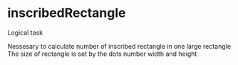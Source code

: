 # inscribedRectangle
Logical task

Nessesary to calculate number of inscribed rectangle in one large rectangle
The size of rectangle is set by the dots number width and height
